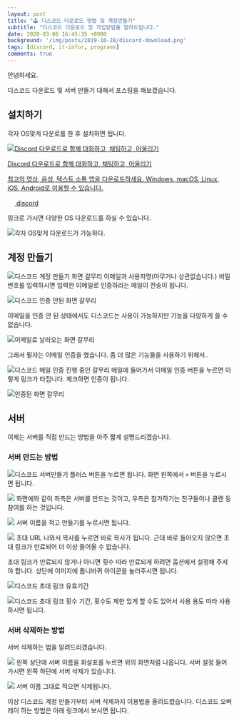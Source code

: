 ```yaml
---
layout: post
title: "🕹 디스코드 다운로드 방법 및 계정만들기"
subtitle: "디스코드 다운로드 및 가입방법을 알려드립니다."
date: 2020-03-06 16:45:35 +0900
background: '/img/posts/2019-10-28/discord-download.png'
tags: [discord, it-infor, programs]
comments: true
---
```


안녕하세요.

디스코드 다운로드 및 서버 만들기 대해서 포스팅을 해보겠습니다.

## 설치하기
각자 OS맞게 다운로를 한 후 설치하면 됩니다.

<div class="content-cards">
	<a href="https://discord.com/download" class="content-cards__link" target="_blank" rel="noopener noreferrer">
		<div class="content-cards__image"><img src="/img/posts/2020-03-06/discord01.png" alt="Discord 다운로드로 함께 대화하고, 채팅하고, 어울리기"></div>
		<p class="content-cards__title">Discord 다운로드로 함께 대화하고, 채팅하고, 어울리기</p>
		<p class="content-cards__description">최고의 영상, 음성, 텍스트 소통 앱을 다운로드하세요. Windows, macOS, Linux, iOS, Android로 이용할 수 있습니다.</p>
		<div class="content-cards__site-name"><img src="/img/posts/2020-03-06/author.png" alt="" class="content-cards__site-name--favicon" width="16" height="16"> discord</div>
	</a>
</div>


링크로 가시면 다양한 OS 다운로드를 하실 수 있습니다.

![각자 OS맞게 다운로드가 가능하다.](/img/posts/2020-03-06/discord02.png)


## 계정 만들기
![디스코드 계정 만들기 화면 갈무리](/img/posts/2020-03-06/discord03.png)
이메일과 사용자명(아무거나 상관없습니다.)
비밀번호를 입력하시면 입력한 이메일로 인증하라는 메일이 전송이 됩니다.

![디스코드 인증 안된 화면 갈무리](/img/posts/2020-03-06/discord04.png)

이메일을 인증 안 된 상태에서도 디스코드는 사용이 가능하지만 기능을 다양하게 쓸 수 없습니다. 

![이메일로 날라오는 화면 갈무리](/img/posts/2020-03-06/discord05.png)

그래서 필자는 이메일 인증을 했습니다. 좀 더 많은 기능들을 사용하기 위해서..

![디스코드 메일 인증 진행 중인 갈무리](/img/posts/2020-03-06/discord06.png)
메일에 들어가서 이메일 인증 버튼을 누르면 이렇게 링크가 타집니다.
체크하면 인증이 됩니다.

![인증된 화면 갈무리](/img/posts/2020-03-06/discord07.png)

## 서버

이제는 서버를 직접 만드는 방법을 아주 짧게 설명드리겠습니다.

### 서버 만드는 방법
![디스코드 서버만들기 플러스 버튼을 누르면 됩니다.](/img/posts/2020-03-06/discord08.png)
화면 왼쪽에서 `+` 버튼을 누르시면 됩니다.

![](/img/posts/2020-03-06/discord09.png)
화면에와 같이 좌측은 서버를 만드는 것이고, 우측은 참가하기는 친구들이나 클랜 등 참여를 하는 것입니다.

![](/img/posts/2020-03-06/discord10.png)
서버 이름을 적고 만들기를 누르시면 됩니다.

![](/img/posts/2020-03-06/discord11.png)
초대 URL 나와서 복사를 누르면 바로 복사가 됩니다.
근데 바로 들어오지 않으면 초대 링크가 만료되어 더 이상 들어올 수 없습니다.

초대 링크가 만료되지 않거나 아니면 횟수 따라 만료되게 하려면 옵션에서 설정해 주셔야 합니다.
상단에 이미지에 톱니바퀴 아이콘을 눌러주시면 됩니다.

![디스코드 초대 링크 유효기간](/img/posts/2020-03-06/discord12.png)

![디스코드 초대 링크 횟수](/img/posts/2020-03-06/discord13.png)
기간, 횟수도 제한 있게 할 수도 있어서 사용 용도 따라 사용하시면 됩니다.


### 서버 삭제하는 방법
서버 삭제하는 법을 알려드리겠습니다.

![](/img/posts/2020-03-06/discord14.png)
왼쪽 상단에 서버 이름을 화살표를 누르면 위의 화면처럼 나옵니다.
서버 설정 들어가시면 왼쪽 하단에 서버 삭제가 있습니다.

![](/img/posts/2020-03-06/discord15.png)
서버 이름 그대로 적으면 삭제됩니다.

이상 디스코드 계정 만들기부터 서버 삭제까지 이용법을 올려드렸습니다.
디스코드 오버레이 하는 방법은 아래 링크에서 보시면 됩니다.